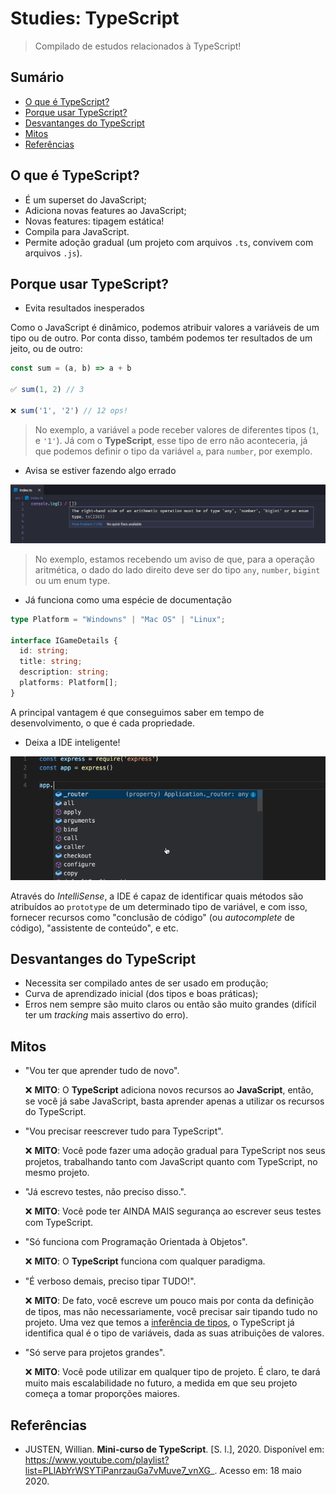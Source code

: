 # Studies: TypeScript

> Compilado de estudos relacionados à TypeScript!

## Sumário

- [O que é TypeScript?](#o-que-é-typescript)
- [Porque usar TypeScript?](#porque-usar-typescript)
- [Desvantanges do TypeScript](#desvantanges-do-typescript)
- [Mitos](#mitos)
- [Referências](#referências)

## O que é TypeScript?

- É um superset do JavaScript;
- Adiciona novas features ao JavaScript;
- Novas features: tipagem estática!
- Compila para JavaScript.
- Permite adoção gradual (um projeto com arquivos `.ts`, convivem com arquivos `.js`).

## Porque usar TypeScript?

- Evita resultados inesperados

Como o JavaScript é dinâmico, podemos atribuir valores a variáveis de um tipo ou de outro. Por conta disso, também podemos ter resultados de um jeito, ou de outro:

```javascript
const sum = (a, b) => a + b

✅ sum(1, 2) // 3

❌ sum('1', '2') // 12 ops!
```

> No exemplo, a variável `a` pode receber valores de diferentes tipos (`1`, e `'1'`). Já com o **TypeScript**, esse tipo de erro não aconteceria, já que podemos definir o tipo da variável `a`, para `number`, por exemplo.

- Avisa se estiver fazendo algo errado

<p align="center">
  <img src="docs/assets/asset-01.png" alt="docs/assets/asset-01.png">
</p>

> No exemplo, estamos recebendo um aviso de que, para a operação aritmética, o dado do lado direito deve ser do tipo `any`, `number`, `bigint` ou um enum type.

- Já funciona como uma espécie de documentação

```typescript
type Platform = "Windowns" | "Mac OS" | "Linux";

interface IGameDetails {
  id: string;
  title: string;
  description: string;
  platforms: Platform[];
}
```

A principal vantagem é que conseguimos saber em tempo de desenvolvimento, o que é cada propriedade.

- Deixa a IDE inteligente!

<p align="center">
  <img src="docs/assets/asset-02.gif" alt="docs/assets/asset-02.gif">
</p>

Através do _IntelliSense_, a IDE é capaz de identificar quais métodos são atribuídos ao `prototype` de um determinado tipo de variável, e com isso, fornecer recursos como "conclusão de código" (ou _autocomplete_ de código), "assistente de conteúdo", e etc.

## Desvantanges do TypeScript

- Necessita ser compilado antes de ser usado em produção;
- Curva de aprendizado inicial (dos tipos e boas práticas);
- Erros nem sempre são muito claros ou então são muito grandes (difícil ter um _tracking_ mais assertivo do erro).

## Mitos

- "Vou ter que aprender tudo de novo".

  ❌ **MITO**: O **TypeScript** adiciona novos recursos ao **JavaScript**, então, se você já sabe JavaScript, basta aprender apenas a utilizar os recursos do TypeScript. <br/>

- "Vou precisar reescrever tudo para TypeScript".

  ❌ **MITO**: Você pode fazer uma adoção gradual para TypeScript nos seus projetos, trabalhando tanto com JavaScript quanto com TypeScript, no mesmo projeto.

- "Já escrevo testes, não preciso disso.".

  ❌ **MITO**: Você pode ter AINDA MAIS segurança ao escrever seus testes com TypeScript.

- "Só funciona com Programação Orientada à Objetos".

  ❌ **MITO**: O **TypeScript** funciona com qualquer paradigma.

- "É verboso demais, preciso tipar TUDO!".

  ❌ **MITO**: De fato, você escreve um pouco mais por conta da definição de tipos, mas não necessariamente, você precisar sair tipando tudo no projeto. Uma vez que temos a [inferência de tipos](https://www.typescriptlang.org/docs/handbook/type-inference.html), o TypeScript já identifica qual é o tipo de variáveis, dada as suas atribuições de valores.

- "Só serve para projetos grandes".

  ❌ **MITO**: Você pode utilizar em qualquer tipo de projeto. É claro, te dará muito mais escalabilidade no futuro, a medida em que seu projeto começa a tomar proporções maiores.

## Referências

- JUSTEN, Willian. **Mini-curso de TypeScript**. [S. l.], 2020. Disponível em: https://www.youtube.com/playlist?list=PLlAbYrWSYTiPanrzauGa7vMuve7_vnXG_. Acesso em: 18 maio 2020.
